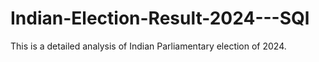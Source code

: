 # Indian-Election-Result-2024---SQl
This is a detailed analysis of Indian Parliamentary election of 2024.
